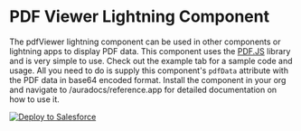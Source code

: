 PDF Viewer Lightning Component
===============================

The pdfViewer lightning component can be used in other components or lightning apps to display PDF data. This component uses the <a href="https://mozilla.github.io/pdf.js/">PDF.JS</a> library and is very simple to use. Check out the example tab for a sample code and usage. All you need to do is supply this component's <code>pdfData</code> attribute with the PDF data in base64 encoded format. Install the component in your org and navigate to /auradocs/reference.app for detailed documentation on how to use it.

<a href="https://githubsfdeploy.herokuapp.com?owner=jan.skvarka@fluidogroup.com.fseceo&repo=https://eordering-f-secure-services.cs85.force.com">
  <img alt="Deploy to Salesforce"
       src="https://raw.githubusercontent.com/afawcett/githubsfdeploy/master/deploy.png">
</a>
